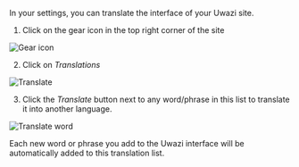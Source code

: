 In your settings, you can translate the interface of your Uwazi site.  

1. Click on the gear icon in the top right corner of the site

![Gear icon](http://www.uwazi.io/wp-content/uploads/2017/04/gear-icon.png)

2. Click on _Translations_

![Translate](http://www.uwazi.io/wp-content/uploads/2017/04/translate.png)

3. Click the _Translate_ button next to any word/phrase in this list to translate it into another language. 

![Translate word](http://www.uwazi.io/wp-content/uploads/2017/04/translate-word.png)

Each new word or phrase you add to the Uwazi interface will be automatically added to this translation list. 